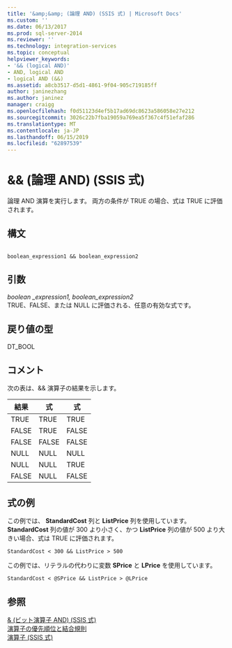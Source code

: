 ```yaml
---
title: '&amp;&amp; (論理 AND) (SSIS 式) | Microsoft Docs'
ms.custom: ''
ms.date: 06/13/2017
ms.prod: sql-server-2014
ms.reviewer: ''
ms.technology: integration-services
ms.topic: conceptual
helpviewer_keywords:
- '&& (logical AND)'
- AND, logical AND
- logical AND (&&)
ms.assetid: a8cb3517-d5d1-4861-9f04-905c719185ff
author: janinezhang
ms.author: janinez
manager: craigg
ms.openlocfilehash: f0d51123d4ef5b17ad69dc8623a586058e27e212
ms.sourcegitcommit: 3026c22b7fba19059a769ea5f367c4f51efaf286
ms.translationtype: MT
ms.contentlocale: ja-JP
ms.lasthandoff: 06/15/2019
ms.locfileid: "62897539"
---
```

# <a name="ampamp-logical-and-ssis-expression"></a>&amp;&amp; (論理 AND) (SSIS 式)
  論理 AND 演算を実行します。 両方の条件が TRUE の場合、式は TRUE に評価されます。  
  
## <a name="syntax"></a>構文  
  
```  
  
boolean_expression1 && boolean_expression2  
```  
  
## <a name="arguments"></a>引数  
 *boolean _expression1, boolean_expression2*  
 TRUE、FALSE、または NULL に評価される、任意の有効な式です。  
  
## <a name="result-types"></a>戻り値の型  
 DT_BOOL  
  
## <a name="remarks"></a>コメント  
 次の表は、&& 演算子の結果を示します。  
  
|結果|式|式|  
|------------|----------------|----------------|  
|TRUE|TRUE|TRUE|  
|FALSE|TRUE|FALSE|  
|FALSE|FALSE|FALSE|  
|NULL|NULL|NULL|  
|NULL|NULL|TRUE|  
|FALSE|NULL|FALSE|  
  
## <a name="expression-examples"></a>式の例  
 この例では、 **StandardCost** 列と **ListPrice** 列を使用しています。 **StandardCost** 列の値が 300 より小さく、かつ **ListPrice** 列の値が 500 より大きい場合、式は TRUE に評価されます。  
  
```  
StandardCost < 300 && ListPrice > 500  
```  
  
 この例では、リテラルの代わりに変数 **SPrice** と **LPrice** を使用しています。  
  
```  
StandardCost < @SPrice && ListPrice > @LPrice  
```  
  
## <a name="see-also"></a>参照  
 [& (ビット演算子 AND) (SSIS 式)](bitwise-and-ssis-expression.md)   
 [演算子の優先順位と結合規則](operator-precedence-and-associativity.md)   
 [演算子 &#40;SSIS 式&#41;](operators-ssis-expression.md)  
  
  
